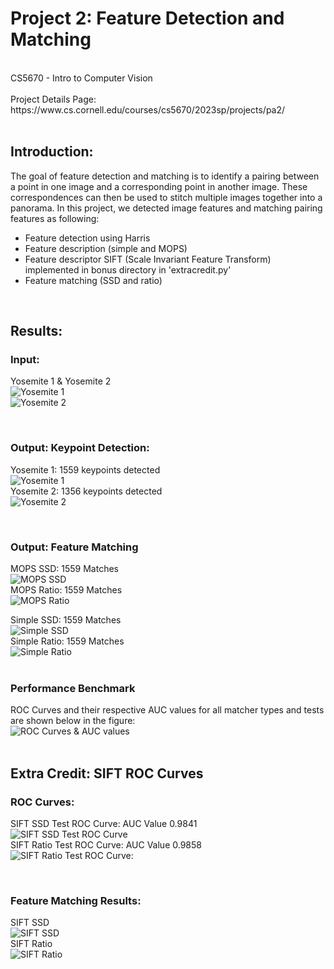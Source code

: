 # **Project 2:  Feature Detection and Matching**
<br> 
CS5670 - Intro to Computer Vision<br> 
<br> 
Project Details Page: https://www.cs.cornell.edu/courses/cs5670/2023sp/projects/pa2/
<br>
<br>

## Introduction:
The goal of feature detection and matching is to identify a pairing between a point in one image and a corresponding point in another image. These correspondences can then be used to stitch multiple images together into a panorama. In this project, we detected image features and matching pairing features as following:

- Feature detection using Harris
- Feature description (simple and MOPS)
- Feature descriptor SIFT (Scale Invariant Feature Transform) implemented in bonus directory in 'extracredit.py'
- Feature matching (SSD and ratio)

<br>

## Results:
### Input:
Yosemite 1 & Yosemite 2 
<br>
![Yosemite 1](./resources/yosemite/yosemite1.jpg)
<br> 
![Yosemite 2](./resources/yosemite/yosemite2.jpg)

<br> 

### Output: Keypoint Detection:
Yosemite 1: 1559 keypoints detected
<br>
![Yosemite 1](https://github.com/NamanMakkar/Feature-Detection-and-Matching/blob/main/results/Yosemite1%20-%20Keypoint%20Detection.jpg)
<br> 
Yosemite 2: 1356 keypoints detected
<br> 
![Yosemite 2](https://github.com/NamanMakkar/Feature-Detection-and-Matching/blob/main/results/Yosemite2%20-%20Keypoint%20Detection.jpg)

<br>

### Output: Feature Matching
MOPS SSD: 1559 Matches
<br>
![MOPS SSD](https://github.com/NamanMakkar/Feature-Detection-and-Matching/blob/main/results/Yosemite%20-%20Feature%20Matching%20MOPS%20SSD%20.jpg)
<br>
MOPS Ratio: 1559 Matches 
<br>
![MOPS Ratio](https://github.com/NamanMakkar/Feature-Detection-and-Matching/blob/main/results/Yosemite%20-%20Feature%20Matching%20MOPS%20Ratio.jpg)
<br>


Simple SSD: 1559 Matches
<br>
![Simple SSD](https://github.com/NamanMakkar/Feature-Detection-and-Matching/blob/main/results/Yosemite%20-%20Feature%20Matching%20Simple%20SSD.jpg)
<br>
Simple Ratio: 1559 Matches
<br>
![Simple Ratio](https://github.com/NamanMakkar/Feature-Detection-and-Matching/blob/main/results/Yosemite%20-%20Feature%20Matching%20Simple%20Ratio.jpg)
<br>
<br> 

### Performance Benchmark
ROC Curves and their respective AUC values for all matcher types and tests are shown below in the figure: 
<br>
![ROC Curves & AUC values](https://github.com/NamanMakkar/Feature-Detection-and-Matching/blob/main/results/Benchmark%20-%20ROC%20Curves%20%26%20AUC%20values.jpg)
<br>
<br>

## Extra Credit: SIFT ROC Curves
### ROC Curves:
SIFT SSD Test ROC Curve: AUC Value 0.9841
<br>
![SIFT SSD Test ROC Curve](./results/Benchmark_SIFT_SSD_0.98417.png)
<br>
SIFT Ratio Test ROC Curve: AUC Value 0.9858
<br>
![SIFT Ratio Test ROC Curve:](./results/Benchmark_SIFT_Ratio_0.9858.png)

<br> 

### Feature Matching Results:

SIFT SSD
<br>
![SIFT SSD](https://github.com/NamanMakkar/Feature-Detection-and-Matching/blob/main/results/Yosemite%20-%20Feature%20Matching%20SIFT%20SSD.jpg)
<br>
SIFT Ratio
<br>
![SIFT Ratio](https://github.com/NamanMakkar/Feature-Detection-and-Matching/blob/main/results/Yosemite%20-%20Feature%20Matching%20SIFT%20Ratio%20Test.jpg)
